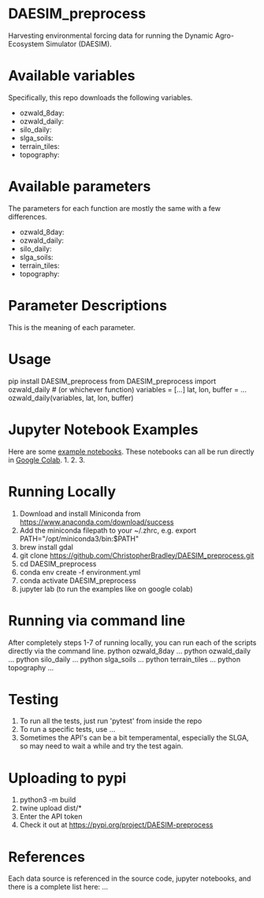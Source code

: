 # DAESIM_preprocess
Harvesting environmental forcing data for running the Dynamic Agro-Ecosystem Simulator (DAESIM). 

# Available variables
Specifically, this repo downloads the following variables.
- ozwald_8day: 
- ozwald_daily:
- silo_daily:
- slga_soils:
- terrain_tiles:
- topography:

# Available parameters
The parameters for each function are mostly the same with a few differences.
- ozwald_8day: 
- ozwald_daily:
- silo_daily:
- slga_soils:
- terrain_tiles:
- topography:

# Parameter Descriptions
This is the meaning of each parameter.

# Usage
pip install DAESIM_preprocess
from DAESIM_preprocess import ozwald_daily  # (or whichever function)
variables = [...]
lat, lon, buffer = ...
ozwald_daily(variables, lat, lon, buffer)

# Jupyter Notebook Examples
Here are some [example notebooks](https://github.com/ChristopherBradley/DAESIM_preprocess/tree/main/notebooks). 
These notebooks can all be run directly in [Google Colab](https://colab.google/).
1.
2.
3.

# Running Locally
1. Download and install Miniconda from https://www.anaconda.com/download/success
2. Add the miniconda filepath to your ~/.zhrc, e.g. export PATH="/opt/miniconda3/bin:$PATH" 
3. brew install gdal
4. git clone https://github.com/ChristopherBradley/DAESIM_preprocess.git
5. cd DAESIM_preprocess
6. conda env create -f environment.yml
7. conda activate DAESIM_preprocess
8. jupyter lab (to run the examples like on google colab)

# Running via command line
After completely steps 1-7 of running locally, you can run each of the scripts directly via the command line.
python ozwald_8day ...
python ozwald_daily ...
python silo_daily ...
python slga_soils ...
python terrain_tiles ...
python topography ...

# Testing
1. To run all the tests, just run 'pytest' from inside the repo
2. To run a specific tests, use ...
3. Sometimes the API's can be a bit temperamental, especially the SLGA, so may need to wait a while and try the test again.

# Uploading to pypi
1. python3 -m build
2. twine upload dist/*
3. Enter the API token
4. Check it out at https://pypi.org/project/DAESIM-preprocess

# References
Each data source is referenced in the source code, jupyter notebooks, and there is a complete list here:
...